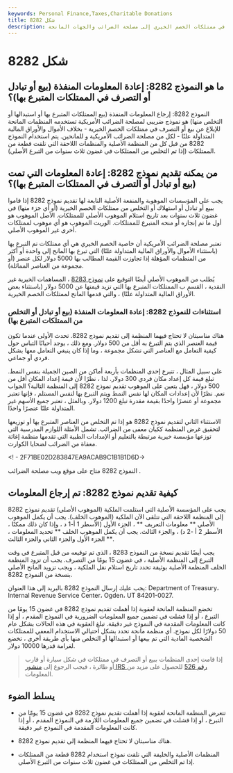 ```yaml
---
keywords: Personal Finance,Taxes,Charitable Donations
title: شكل 8282
description: النموذج 8282: إرجاع المعلومات المنفذة (بيع أو استبدال أو التخلص من الممتلكات المتبرع بها) هو نموذج مصلحة الضرائب الأمريكية تستخدمه المنظمات للإبلاغ عن بيع أو التصرف في ممتلكات الخصم الخيري إلى مصلحة الضرائب والجهات المانحة.
---
```


# شكل 8282
## ما هو النموذج 8282: إعادة المعلومات المنفذة (بيع أو تبادل أو التصرف في الممتلكات المتبرع بها)؟

النموذج 8282: إرجاع المعلومات المنفذة (بيع الممتلكات المتبرع بها أو استبدالها أو التخلص منها) هو نموذج ضريبي لمصلحة الضرائب الأمريكية تستخدمه المنظمات المانحة للإبلاغ عن بيع أو التصرف في ممتلكات الخصم الخيرية - بخلاف الأموال والأوراق المالية المتداولة علنًا - لكل من مصلحة الضرائب الأمريكية و للمانحين. يتم استخدام النموذج 8282 من قبل كل من المنظمة الأصلية والمنظمات اللاحقة التي تلقت قطعة من الممتلكات (إذا تم التخلص من الممتلكات في غضون ثلاث سنوات من التبرع الأصلي).

## من يمكنه تقديم نموذج 8282: إعادة المعلومات التي تمت (بيع أو تبادل أو التصرف في الممتلكات المتبرع بها)؟

يجب على المؤسسات الموهوبة والمنفعة الأصلية التابعة لها تقديم نموذج 8282 إذا قاموا ببيع أو تبادل أو استهلاك أو التخلص من ممتلكات الخصم الخيرية (أو أي جزء منها) في غضون ثلاث سنوات بعد تاريخ استلام الموهوب الأصلي للممتلكات. الأصل الموهوب هو أول ما تم إنجازه أو منحه المتبرع للممتلكات. الوريث الموهوب هو أي موهوب لممتلكات أخرى غير الموهوب الأصلي.

تعتبر مصلحة الضرائب الأمريكية أن خاصية الخصم الخيري هي أي ممتلكات تم التبرع بها (باستثناء الأموال والأوراق المالية المتداولة علنًا) التي تبرع بها المانح إلى واحدة أو أكثر من المنظمات المؤهلة إذا تجاوزت القيمة المطالب بها 5000 دولار لكل عنصر (أو مجموعة من العناصر المماثلة).

يُطلب من الموهوب الأصلي أيضًا التوقيع على [نموذج 8283](/form-8283) ، المساهمات الخيرية غير النقدية ، القسم ب الممتلكات المتبرع بها التي تزيد قيمتها عن 5000 دولار (باستثناء بعض الأوراق المالية المتداولة علنًا) ، والتي قدمها المانح لممتلكات الخصم الخيرية.

### استثناءات للنموذج 8282: إعادة المعلومات المنفذة (بيع أو تبادل أو التخلص من الممتلكات المتبرع بها)

هناك مناسبتان لا تحتاج فيهما المنظمة إلى تقديم نموذج 8282. تحدث الأولى عندما تكون قيمة العنصر الذي يتم التبرع به أقل من 500 دولار. ومع ذلك ، يوجد أحيانًا التباس حول كيفية التعامل مع العناصر التي تشكل مجموعة ، وما إذا كان ينبغي التعامل معها بشكل فردي أو جماعي.

على سبيل المثال ، تتبرع إحدى المنظمات بأربعة أماكن من الصين الجميلة بنفس النمط. تبلغ قيمة كل إعداد مكان فردي 300 دولار. لذا ، نظرًا لأن قيمة إعداد المكان أقل من 500 دولار ، فهل يتعين على الموهوب تقديم نموذج 8282 إلى المنظمة التالية؟ الجواب نعم. نظرًا لأن إعدادات المكان لها نفس النمط ويتم التبرع بها لنفس المستلم ، فإنها تعتبر مجموعة أو عنصرًا واحدًا بقيمة مقدرة تبلغ 1200 دولار. وبالمثل ، تعتبر جميع الأسهم غير المتداولة علنًا عنصرًا واحدًا.

الاستثناء الثاني لتقديم نموذج 8282 هو إذا تم التخلص من العناصر المتبرع بها أو توزيعها لتحقيق غرض المنظمة ككيان معفى من الضرائب. تشمل الأمثلة اللوازم المدرسية التي توزعها مؤسسة خيرية مرتبطة بالتعليم أو الإمدادات الطبية التي تقدمها منظمة إغاثة معفاة من الضرائب لضحايا الكوارث.

<! - 2F71BE02D283847EA9ACAB9C1B1B1D6D->

النموذج 8282 متاح على موقع ويب مصلحة الضرائب .

## كيفية تقديم نموذج 8282: تم إرجاع المعلومات

يجب على المؤسسة الأصلية التي استلمت الملكية (الموهوب الأصلي) تقديم نموذج 8282 إلى المنظمة اللاحقة التي تتلقى الآن الملكية (الموهوب الخلف). يجب أن يكمل الموهوب الأصلي ** معلومات التعريف ** ، الجزء الأول (الأسطر 1 أ-1 د ، وإذا كان ذلك ممكنًا ، الأسطر 2 أ -2 د) ، والجزء الثالث. يجب أن يكمل الموهوب الخلف ** تحديد المعلومات ، ** الجزء الأول والجزء الثاني والجزء الثالث.

يجب أيضًا تقديم نسخة من النموذج 8283 ، الذي تم توقيعه من قبل المتبرع في وقت التبرع إلى المنظمة الأصلية ، في غضون 15 يومًا من التصرف. يجب أن تزود المنظمة الخلف المنظمة الأصلية بوثيقة تحدد تاريخ استلام نقل الملكية ، ويجب تزويد المانح الأصلي بنسخة من النموذج 8282.

يجب عليك إرسال النموذج 8282 بالبريد إلى هذا العنوان: Department of Treasury، Internal Revenue Service Center، Ogden، UT 84201-0027.

تخضع المنظمة المانحة لعقوبة إذا أهملت تقديم نموذج 8282 في غضون 15 يومًا من التبرع ، أو إذا فشلت في تضمين جميع المعلومات الضرورية في النموذج المقدم ، أو إذا كانت المعلومات المقدمة في النموذج غير دقيقة. تبلغ العقوبة في هذه الحالات بشكل عام 50 دولارًا لكل نموذج. أي منظمة مانحة تحدد بشكل احتيالي الاستخدام المعفي للممتلكات الشخصية المادية التي تم بيعها أو استبدالها أو التخلص منها بأي طريقة أخرى ، تخضع لغرامة قدرها 10000 دولار.

> إذا قامت إحدى المنظمات ببيع أو التصرف في ممتلكات في شكل سيارة أو قارب أو طائرة ، فيجب الرجوع إلى [منشور IRS رقم 526](/irs-pub-561) للحصول على مزيد من المعلومات.

>

## يسلط الضوء

- تتعرض المنظمة المانحة لعقوبة إذا أهملت تقديم نموذج 8282 في غضون 15 يومًا من التبرع ، أو إذا فشلت في تضمين جميع المعلومات اللازمة في النموذج المقدم ، أو إذا كانت المعلومات المقدمة في النموذج غير دقيقة.

- هناك مناسبتان لا تحتاج فيهما المنظمة إلى تقديم نموذج 8282.

- المنظمات الأصلية والخليفة التي تلقت نموذج استخدام 8282 قطعة من الممتلكات إذا تم التخلص من الممتلكات في غضون ثلاث سنوات من التبرع الأصلي.

